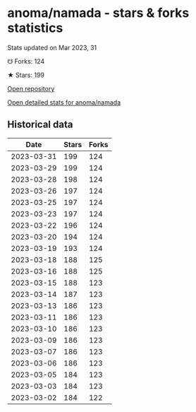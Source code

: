 # anoma/namada - stars & forks statistics

Stats updated on Mar 2023, 31

☋ Forks: 124

★ Stars: 199

[Open repository](https://github.com/anoma/namada)

[Open detailed stats for anoma/namada](https://reviewgithub.com/rep/anoma/namada)

## Historical data
| Date | Stars | Forks |
|------|-------|-------|
| 2023-03-31 | 199 | 124 | 
| 2023-03-29 | 199 | 124 | 
| 2023-03-28 | 198 | 124 | 
| 2023-03-26 | 197 | 124 | 
| 2023-03-25 | 197 | 124 | 
| 2023-03-23 | 197 | 124 | 
| 2023-03-22 | 196 | 124 | 
| 2023-03-20 | 194 | 124 | 
| 2023-03-19 | 193 | 124 | 
| 2023-03-18 | 188 | 125 | 
| 2023-03-16 | 188 | 125 | 
| 2023-03-15 | 188 | 123 | 
| 2023-03-14 | 187 | 123 | 
| 2023-03-13 | 186 | 123 | 
| 2023-03-11 | 186 | 123 | 
| 2023-03-10 | 186 | 123 | 
| 2023-03-09 | 186 | 123 | 
| 2023-03-07 | 186 | 123 | 
| 2023-03-06 | 186 | 123 | 
| 2023-03-05 | 184 | 123 | 
| 2023-03-03 | 184 | 123 | 
| 2023-03-02 | 184 | 122 | 

